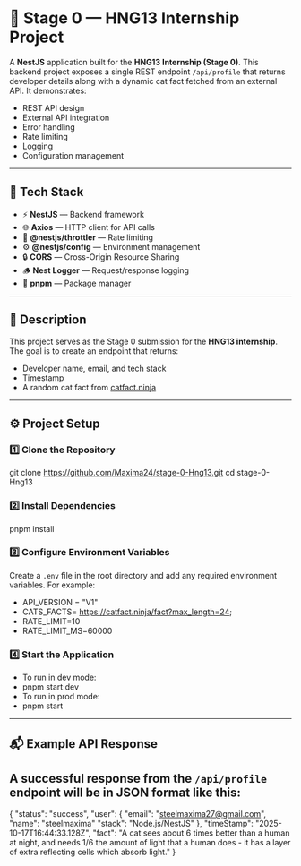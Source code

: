 # 🚀 Stage 0 — HNG13 Internship Project

A **NestJS** application built for the **HNG13 Internship (Stage 0)**. This backend project exposes a single REST endpoint `/api/profile` that returns developer details along with a dynamic cat fact fetched from an external API. It demonstrates:

- REST API design
- External API integration
- Error handling
- Rate limiting
- Logging
- Configuration management

---

## 🧰 Tech Stack

- ⚡ **NestJS** — Backend framework  
- 🌐 **Axios** — HTTP client for API calls  
- 🧱 **@nestjs/throttler** — Rate limiting  
- ⚙️ **@nestjs/config** — Environment management  
- 🔒 **CORS** — Cross-Origin Resource Sharing  
- 🪵 **Nest Logger** — Request/response logging  
- 🧩 **pnpm** — Package manager  

---

## 🧾 Description

This project serves as the Stage 0 submission for the **HNG13 internship**. The goal is to create an endpoint that returns:  

- Developer name, email, and tech stack  
- Timestamp  
- A random cat fact from [catfact.ninja](https://catfact.ninja/fact)  

---

## ⚙️ Project Setup

### 1️⃣ Clone the Repository
git clone https://github.com/Maxima24/stage-0-Hng13.git
cd stage-0-Hng13


### 2️⃣ Install Dependencies

pnpm install
### 3️⃣ Configure Environment Variables

Create a `.env` file in the root directory and add any required environment variables. For example:

- API_VERSION = "V1"
- CATS_FACTS= https://catfact.ninja/fact?max_length=24;
- RATE_LIMIT=10
- RATE_LIMIT_MS=60000


### 4️⃣ Start the Application
- To run in dev mode: 
- pnpm  start:dev
- To run in prod mode: 
- pnpm  start
---
## 📬 Example API Response

A successful response from the `/api/profile` endpoint will be in JSON format like this:
-
{
"status": "success",
"user": {
"email": "steelmaxima27@gmail.com",
"name": "steelmaxima"
"stack": "Node.js/NestJS"
},
"timeStamp": "2025-10-17T16:44:33.128Z",
"fact": "A cat sees about 6 times better than a human at night, and needs 1/6 the amount of light that a human does - it has a layer of extra reflecting cells which absorb light."
}


